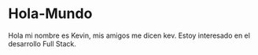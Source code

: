 # Hola-Mundo
Hola mi nombre es Kevin, mis amigos me dicen kev.
Estoy interesado en el desarrollo Full Stack.
